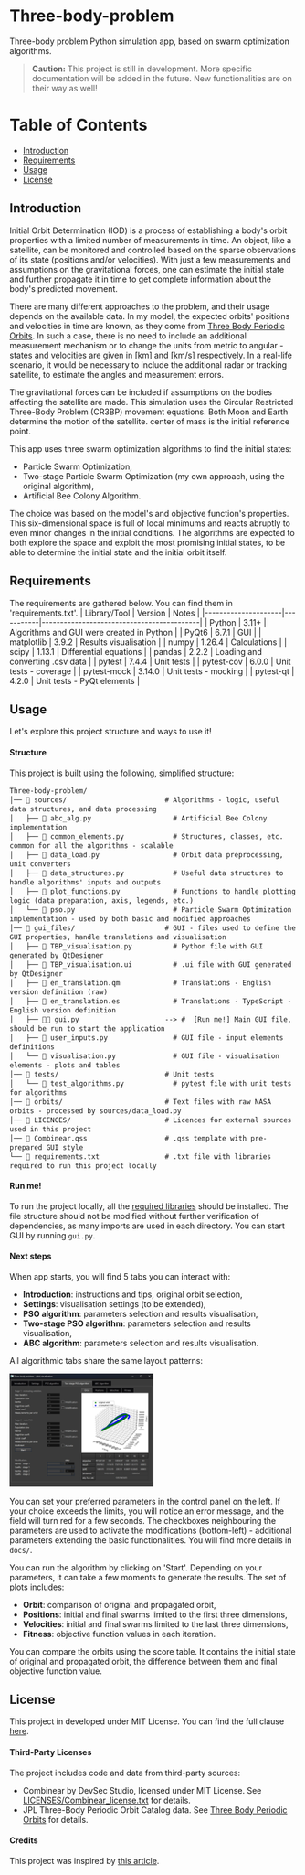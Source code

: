 # Three-body-problem
Three-body problem Python simulation app, based on swarm optimization algorithms. 

> **Caution:** This project is still in development. More specific documentation will be added in the future. New functionalities are on their way as well!

# Table of Contents
- [Introduction](#introduction)
- [Requirements](#requirements)
- [Usage](#usage)
- [License](#license)

## Introduction
Initial Orbit Determination (IOD) is a process of establishing a body's orbit properties with a limited number of measurements in time. An object, like a satellite,
can be monitored and controlled based on the sparse observations of its state (positions and/or velocities). With just a few measurements and assumptions on the gravitational
forces, one can estimate the initial state and further propagate it in time to get complete information about the body's predicted movement.

There are many different approaches to the problem, and their usage depends on the available data. In my model, the expected orbits' positions and velocities in time are known,
as they come from [Three Body Periodic Orbits](https://ssd.jpl.nasa.gov/tools/periodic_orbits.html). In such a case, there is no need to include an additional measurement mechanism
or to change the units from metric to angular - states and velocities are given in [km] and [km/s] respectively. In a real-life scenario, it would be necessary to include the
additional radar or tracking satellite, to estimate the angles and measurement errors.

The gravitational forces can be included if assumptions on the bodies affecting the satellite are made. This simulation uses the Circular Restricted Three-Body Problem (CR3BP) 
movement equations. Both Moon and Earth determine the motion of the satellite. center of mass is the initial reference point.

This app uses three swarm optimization algorithms to find the initial states:
- Particle Swarm Optimization,
- Two-stage Particle Swarm Optimization (my own approach, using the original algorithm),
- Artificial Bee Colony Algorithm.
  
The choice was based on the model's and objective function's properties. This six-dimensional space is full of local minimums and reacts abruptly to even minor changes in the initial conditions.
The algorithms are expected to both explore the space and exploit the most promising initial states, to be able to determine the initial state and the initial orbit itself.

## Requirements
The requirements are gathered below. You can find them in 'requirements.txt'.
| Library/Tool        | Version   | Notes                                     |
|---------------------|-----------|-------------------------------------------|
| Python              | 3.11+     | Algorithms and GUI were created in Python |
| PyQt6               | 6.7.1     | GUI                                       |
| matplotlib          | 3.9.2     | Results visualisation                     |
| numpy               | 1.26.4    | Calculations                              |
| scipy               | 1.13.1    | Differential equations                    |
| pandas              | 2.2.2     | Loading and converting .csv data          |
| pytest              | 7.4.4     | Unit tests                                |
| pytest-cov          | 6.0.0     | Unit tests - coverage                     |
| pytest-mock         | 3.14.0    | Unit tests - mocking                      |
| pytest-qt           | 4.2.0     | Unit tests - PyQt elements                |

## Usage
Let's explore this project structure and ways to use it!
#### Structure
This project is built using the following, simplified structure:
```
Three-body-problem/
│── 📁 sources/                        # Algorithms - logic, useful data structures, and data processing
│   ├── 📄 abc_alg.py                    # Artificial Bee Colony implementation
│   ├── 📄 common_elements.py            # Structures, classes, etc. common for all the algorithms - scalable
│   ├── 📄 data_load.py                  # Orbit data preprocessing, unit converters
│   ├── 📄 data_structures.py            # Useful data structures to handle algorithms' inputs and outputs
│   ├── 📄 plot_functions.py             # Functions to handle plotting logic (data preparation, axis, legends, etc.) 
│   └── 📄 pso.py                        # Particle Swarm Optimization implementation - used by both basic and modified approaches
│── 📁 gui_files/                      # GUI - files used to define the GUI properties, handle translations and visualisation
│   ├── 📄 TBP_visualisation.py          # Python file with GUI generated by QtDesigner
│   ├── 📄 TBP_visualisation.ui          # .ui file with GUI generated by QtDesigner
│   ├── 📄 en_translation.qm             # Translations - English version definition (raw) 
│   ├── 📄 en_translation.es             # Translations - TypeScript - English version definition
│   ├── 📄🚀 gui.py                     --> #  [Run me!] Main GUI file, should be run to start the application
│   ├── 📄 user_inputs.py                # GUI file - input elements definitions
│   └── 📄 visualisation.py              # GUI file - visualisation elements - plots and tables
│── 📁 tests/                          # Unit tests
│   └── 📄 test_algorithms.py            # pytest file with unit tests for algorithms
│── 📁 orbits/                         # Text files with raw NASA orbits - processed by sources/data_load.py
│── 📁 LICENCES/                       # Licences for external sources used in this project
│── 📄 Combinear.qss                   # .qss template with pre-prepared GUI style 
└── 📄 requirements.txt                # .txt file with libraries required to run this project locally
```
#### Run me!
To run the project locally, all the [required libraries](#requirements) should be installed. The file structure should not be modified without further verification of dependencies, as many
imports are used in each directory. You can start GUI by running `gui.py`.
#### Next steps
When app starts, you will find 5 tabs you can interact with:
- **Introduction**: instructions and tips, original orbit selection,
- **Settings**: visualisation settings (to be extended),
- **PSO algorithm**: parameters selection and results visualisation,
- **Two-stage PSO algorithm**: parameters selection and results visualisation,
- **ABC algorithm**: parameters selection and results visualisation.

All algorithmic tabs share the same layout patterns:

<img src="docs/assets/app_interface.jpg" alt="Two-stage PSO" width="50%">

You can set your preferred parameters in the control panel on the left. If your choice exceeds the limits, you will notice an error message, and the
field will turn red for a few seconds. The checkboxes neighbouring the parameters are used to activate the modifications (bottom-left) - additional parameters extending the basic functionalities. You will find more details in `docs/`.

You can run the algorithm by clicking on 'Start'. Depending on your parameters, it can take a few moments to generate the results. The set of plots includes:
- **Orbit**: comparison of original and propagated orbit,
- **Positions**: initial and final swarms limited to the first three dimensions,
- **Velocities**: initial and final swarms limited to the last three dimensions,
- **Fitness**: objective function values in each iteration.

You can compare the orbits using the score table. It contains the initial state of original and propagated orbit, the difference between them and final objective function value.

## License
This project in developed under MIT License. You can find the full clause [here](LICENSES/LICENSE.txt).

#### Third-Party Licenses
The project includes code and data from third-party sources:
- Combinear by DevSec Studio, licensed under MIT License. See [LICENSES/Combinear_license.txt](LICENSES/Combinear_license.txt) for details.
- JPL Three-Body Periodic Orbit Catalog data. See [Three Body Periodic Orbits](https://ssd.jpl.nasa.gov/tools/periodic_orbits.html) for details.

#### Credits
This project was inspired by [this article](https://arxiv.org/abs/2207.13175).

